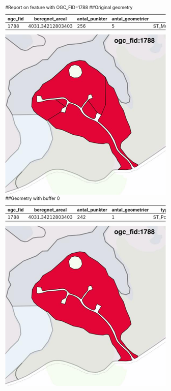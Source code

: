 #Report on feature with OGC_FID=1788
##Original geometry



| ogc_fid |  beregnet_areal  | antal_punkter | antal_geometrier |      type       |
|---------|------------------|---------------|------------------|-----------------|
|    1788 | 4031.34212803403 |           256 |                5 | ST_MultiPolygon|
![geom](../images/1788_invalid.jpg)
##Geometry with buffer 0



| ogc_fid |  beregnet_areal  | antal_punkter | antal_geometrier |    type    |
|---------|------------------|---------------|------------------|------------|
|    1788 | 4031.34212803403 |           242 |                1 | ST_Polygon|
![geom](../images/1788_buffer0.jpg)
